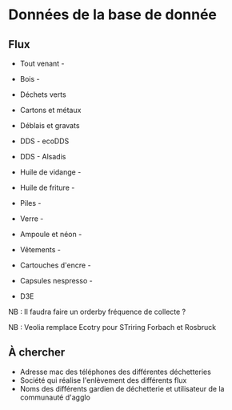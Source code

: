 # Données de la base de donnée

## Flux

* Tout venant - 

* Bois - 

* Déchets verts

* Cartons et métaux

* Déblais et gravats

* DDS - ecoDDS

* DDS - Alsadis

* Huile de vidange -

* Huile de friture -

* Piles -

* Verre -

* Ampoule et néon -

* Vêtements -

* Cartouches d'encre -

* Capsules nespresso -

* D3E

NB : Il faudra faire un orderby fréquence de collecte ?

NB : Veolia remplace Ecotry pour STriring Forbach et Rosbruck 

## À chercher

* Adresse mac des téléphones des différentes déchetteries
* Société qui réalise l'enlèvement des différents flux
* Noms des différents gardien de déchetterie et utilisateur de la communauté d'agglo
